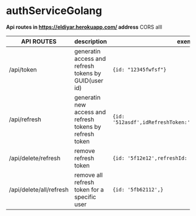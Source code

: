 # authServiceGolang


**Api routes in https://eldiyar.herokuapp.com/ address**
CORS alll

|API ROUTES             |description                                             |exemple data|
|-----------------------|--------------------------------------------------------|------------|
|/api/token             |generatin access and refresh tokens by GUID(user id)    |<code><pre>{id: "12345fwfsf"}</code></pre>|
|/api/refresh           |generatin new access and refresh tokens by refresh token|<code><pre>{id: '512asdf',idRefreshToken:'1234124',refreshToken:'ZXl=='}</code></pre>|
|/api/delete/refresh    |remove refresh token                                    |<code><pre>{id: '5f12e12',refreshId: '12d'}</code></pre>|
|/api/delete/all/refresh|remove all refresh token for a specific user            |<code><pre>{id: '5fb62112',}</code></pre>|